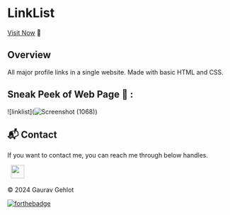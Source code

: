 # LinkList

[Visit Now](https://GauravGehlot.in) 🚀

## Overview

All major profile links in a single website.
Made with basic HTML and CSS.


## Sneak Peek of Web Page 🙈 :
![linklist](![Screenshot (1068)](https://github.com/GehlotGaurav/Link_List/assets/75985096/54d37b90-2ec7-4630-b17a-9bb6be8fbba6))



<h2>📬 Contact</h2>

If you want to contact me, you can reach me through below handles.

&nbsp;&nbsp;<a href="https://www.linkedin.com/in/gauravgehlot/"><img src="https://www.felberpr.com/wp-content/uploads/linkedin-logo.png" width="30"></img></a>

© 2024 Gaurav Gehlot


[![forthebadge](https://forthebadge.com/images/badges/built-with-love.svg)](https://forthebadge.com)
